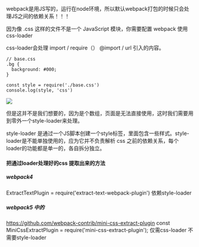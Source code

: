 webpack是用JS写的，运行在node环境，所以默认webpack打包的时候只会处理JS之间的依赖关系！！！

因为像 .css 这样的文件不是一个 JavaScript 模块，你需要配置 webpack 使用 css-loader 

css-loader会处理 import / require（） @import / url 引入的内容。
```
// base.css
.bg {
  background: #000;
}

const style = require('./base.css')
console.log(style, 'css')

```
<img src="https://img-blog.csdnimg.cn/20200228174101926.png">

但是这并不是我们想要的，因为是个数组，页面是无法直接使用，这时我们需要用到零外一个style-loader来处理。

style-loader 是通过一个JS脚本创建一个style标签，里面包含一些样式。style-loader是不能单独使用的，应为它并不负责解析 css 之前的依赖关系，每个loader的功能都是单一的，各自拆分独立。


#### 把通过loader处理好的css 提取出来的方法
##### webpack4 
ExtractTextPlugin = require('extract-text-webpack-plugin')
依赖style-loader
##### webpack5 中的  
https://github.com/webpack-contrib/mini-css-extract-plugin
const MiniCssExtractPlugin = require('mini-css-extract-plugin');
仅需css-loader 不需要style-loader
